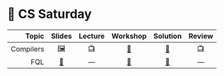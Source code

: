 # 💾 CS Saturday

Topic | Slides | Lecture | Workshop | Solution | Review
-----:|:------:|:-------:|:--------:|:--------:|:-----:
Compilers | [🖼️][cs-1a] | [📺][cs-1b] | [🤝][cs-1c] | [👾][cs-1d] | [📺][cs-1e]
FQL | [📖][cs-2a] | — | [🤝][cs-2c] | [👾][cs-2d] | —

[cs-1a]: 1-compilers/Compilers.pdf
[cs-1b]: https://youtu.be/-P-u4i2YiT4
[cs-1c]: https://learn.fullstackacademy.com/workshop/5a982002dac06d000412bf10/landing
[cs-1d]: 1-compilers
[cs-1e]: https://youtu.be/0CyP_N4rzx0
[cs-2a]: 2-fql/lecture-notes.md
[cs-2c]: https://github.com/FullstackAcademy/functional-query-language
[cs-2d]: 2-fql/functional-query-language
